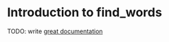 # Introduction to find_words

TODO: write [great documentation](http://jacobian.org/writing/great-documentation/what-to-write/)
